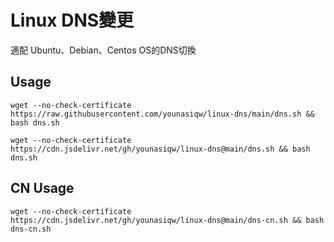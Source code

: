 # Linux DNS變更
適配 Ubuntu、Debian、Centos OS的DNS切換
## Usage
```
wget --no-check-certificate https://raw.githubusercontent.com/younasiqw/linux-dns/main/dns.sh && bash dns.sh
```
```
wget --no-check-certificate https://cdn.jsdelivr.net/gh/younasiqw/linux-dns@main/dns.sh && bash dns.sh
```
## CN Usage
```
wget --no-check-certificate https://cdn.jsdelivr.net/gh/younasiqw/linux-dns@main/dns-cn.sh && bash dns-cn.sh
```
